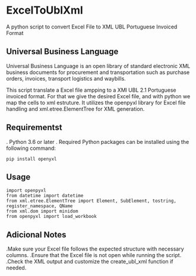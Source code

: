 # ExcelToUblXml
A python script to convert Excel File to XML UBL Portuguese Invoiced Format

## Universal Business Language
Universal Business Language is an open library of standard electronic XML business documents for procurement and transportation such as purchase orders, invoices, transport logistics and waybills. 

This script translate a Excel file ampping to a XMl UBL 2.1 Portuguese invoiced format.
For that we give the desired Excel file, and with python we map the cells to xml estruture. It utilizes the openpyxl library for Excel file handling and xml.etree.ElementTree for XML generation.

## Requirementst 
. Python 3.6 or later
. Required Python packages can be installed using the following command:

```
pip install openyxl
```

## Usage 

```
import openpyxl
from datetime import datetime
from xml.etree.ElementTree import Element, SubElement, tostring, register_namespace, QName
from xml.dom import minidom
from openpyxl import load_workbook

```

## Adicional Notes 

.Make sure your Excel file follows the expected structure with necessary columns.
.Ensure that the Excel file is not open while running the script.
.Check the XML output and customize the create_ubl_xml function if needed.


